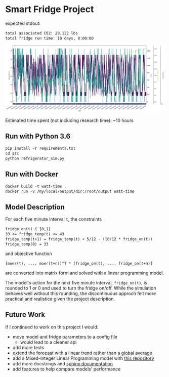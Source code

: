 # Smart Fridge Project

expected stdout:
```
total associated CO2: 20.122 lbs
total fridge run time: 10 days, 8:00:00
```

![](output/refrigerator.png)

Estimated time spent (not including research time): ~10 hours

## Run with Python 3.6

```
pip install -r requirements.txt
cd src
python refrigerator_sim.py
```

## Run with Docker

```
docker build -t watt-time .
docker run -v /my/local/output/dir:/root/output watt-time
```

## Model Description

For each five minute interval `t`, the constraints
```
fridge_on(t) ∈ [0,1]
33 <= fridge_temp(t) <= 43
fridge_temp(t+1) = fridge_temp(t) + 5/12 - (10/12 * fridge_on(t))
fridge_temp(0) = 33
```
and objective function
```
[moer(t), ..., moer(t+n)]^T * [fridge_on(t), ..., fridge_on(t+n)]
```
are converted into matrix form and solved with a linear programming model.

The model's action for the next five minute interval, `fridge_on(t)`, is rounded to 1 or 0 and used to turn the fridge on/off. While the simulation behaves well without this rounding, the discontinuous approch felt more practical and realistice given the project description. 


## Future Work 
If I continued to work on this project I would:
* move model and fridge parameters to a config file
  * would lead to a cleaner api
* add more tests
* extend the forecast with a linear trend rather than a global average
* add a Mixed-Integer Linear Programming model with [this repository](https://github.com/coin-or/python-mip)
* add more docstrings and [sphinx documentation](https://www.sphinx-doc.org/en/master/)
* add features to help compare models' performance
